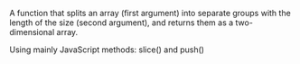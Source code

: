 
A function that splits an array (first argument) into separate groups with the length of the size (second argument), and returns them as a two-dimensional array. 

Using mainly JavaScript methods: slice() and push()
